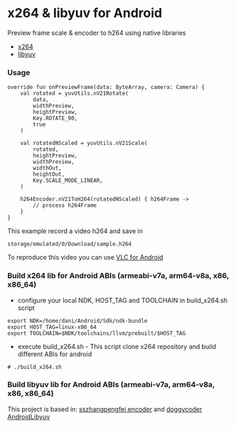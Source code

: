 # x264 & libyuv for Android

Preview frame scale & encoder to h264 using native libraries
* [x264]
* [libyuv]
### Usage

```
override fun onPreviewFrame(data: ByteArray, camera: Camera) {
    val rotated = yuvUtils.nV21Rotate(
        data,
        widthPreview,
        heightPreview,
        Key.ROTATE_90,
        true
    )

    val rotatedNScaled = yuvUtils.nV21Scale(
        rotated,
        heightPreview,
        widthPreview,
        widthOut,
        heightOut,
        Key.SCALE_MODE_LINEAR,
    )
    
    h264Encoder.nV21ToH264(rotatedNScaled) { h264Frame ->
        // process h264Frame
    }
}
```

This example record a video h264 and save in
``` 
storage/emulated/0/Download/sample.h264
```
To reproduce this video you can use [VLC for Android]

### Build x264 lib for Android ABIs (armeabi-v7a, arm64-v8a, x86, x86_64)

* configure your local NDK, HOST_TAG and TOOLCHAIN in build_x264.sh script

```
export NDK=/home/dani/Android/Sdk/ndk-bundle
export HOST_TAG=linux-x86_64
export TOOLCHAIN=$NDK/toolchains/llvm/prebuilt/$HOST_TAG
```

* execute build_x264.sh - This script clone x264 repository and build different ABIs for android

```
# ./build_x264.sh
```

### Build libyuv lib for Android ABIs (armeabi-v7a, arm64-v8a, x86, x86_64)

This project is based in: [sszhangpengfei encoder] and [doggycoder AndroidLibyuv]

[sszhangpengfei encoder]: https://github.com/sszhangpengfei/android_x264_encoder
[doggycoder AndroidLibyuv]: https://github.com/doggycoder/AndroidLibyuv
[x264]: https://www.videolan.org/developers/x264.html
[libyuv]: https://chromium.googlesource.com/libyuv/libyuv/
[VLC for Android]: https://play.google.com/store/apps/details?id=org.videolan.vlc&hl=es_CO
